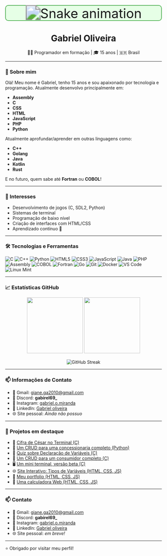 <div align="center" style="border: 2px solid #4CAF50; background-color: #e6ffe6; padding: 15px; border-radius: 10px; margin-bottom: 20px;">
  <div style="transform: scale(3); transform-origin: center;">
    <img src="https://raw.githubusercontent.com/gabk9/gabk9/output/snake.svg" alt="Snake animation" />
  </div>
</div>

<h1 align="center">Gabriel Oliveira</h1>

<p align="center">
  👨‍💻 Programador em formação | 🎓 15 anos | 🇧🇷 Brasil
</p>

---

### 👋 Sobre mim

Olá! Meu nome é Gabriel, tenho 15 anos e sou apaixonado por tecnologia e programação.
Atualmente desenvolvo principalmente em:

- **Assembly**
- **C**
- **CSS**
- **HTML**
- **JavaScript**
- **PHP**
- **Python**

Atualmente aprofundar/aprender em outras linguagens como:

- **C++**
- **Golang**
- **Java**
- **Kotlin**
- **Rust**

E no futuro, quem sabe até **Fortran** ou **COBOL**!

---

### 🧠 Interesses

- Desenvolvimento de jogos (C, SDL2, Python)
- Sistemas de terminal
- Programação de baixo nível
- Criação de interfaces com HTML/CSS
- Aprendizado contínuo 🚀

---

### 🛠️ Tecnologias e Ferramentas

![C](https://img.shields.io/badge/C-blue?style=flat-square&logo=c)
![C++](https://img.shields.io/badge/C++-00599C?style=flat-square&logo=cplusplus&logoColor=white)
![Python](https://img.shields.io/badge/Python-yellow?style=flat-square&logo=python)
![HTML5](https://img.shields.io/badge/HTML5-E34F26?style=flat-square&logo=html5&logoColor=white)
![CSS3](https://img.shields.io/badge/CSS3-1572B6?style=flat-square&logo=css3&logoColor=white)
![JavaScript](https://img.shields.io/badge/JavaScript-F7DF1E?style=flat-square&logo=javascript&logoColor=black)
![Java](https://img.shields.io/badge/Java-ED8B00?style=flat-square&logo=java&logoColor=white)
![PHP](https://img.shields.io/badge/PHP-777BB4?style=flat-square&logo=php&logoColor=white)
![Assembly](https://img.shields.io/badge/Assembly-6E4C13?style=flat-square)
![COBOL](https://img.shields.io/badge/COBOL-002D72?style=flat-square)
![Fortran](https://img.shields.io/badge/Fortran-734F96?style=flat-square&logo=fortran&logoColor=white)
![Go](https://img.shields.io/badge/Go-00ADD8?style=flat-square&logo=go&logoColor=white)
![Git](https://img.shields.io/badge/Git-F05032?style=flat-square&logo=git&logoColor=white)
![Docker](https://img.shields.io/badge/Docker-2496ED?style=flat-square&logo=docker&logoColor=white)
![VS Code](https://img.shields.io/badge/VSCode-007ACC?style=flat-square&logo=visual-studio-code&logoColor=white)
![Linux Mint](https://img.shields.io/badge/Linux%20Mint-69B53F?logo=linuxmint&logoColor=white&style=for-the-badge)

---

### 📈 Estatísticas GitHub

<p align="center">
  <img height="180em" src="https://github-readme-stats.vercel.app/api?username=gabk9&show_icons=true&theme=github_dark&hide_border=true" />
  <img height="180em" src="https://github-readme-stats.vercel.app/api/top-langs/?username=gabk9&layout=compact&theme=github_dark&hide_border=true" />
  <br><br>
  <img src="https://github-readme-streak-stats.herokuapp.com?user=gabk9&theme=github-dark-blue&hide_border=true" alt="GitHub Streak" />
</p>

---

### 📫 Informações de Contato

- 📧 Gmail: giane.ga2010@gmail.com
- 💬 Discord: **gabirel69_**
- 📸 Instagram: [gabriel.o.miranda](https://www.instagram.com/gabriel.o.miranda)
- 💼 LinkedIn: [Gabriel oliveira](https://www.linkedin.com/in/gabriel-oliveira-3b5076372)
- 🌐 Site pessoal: *Ainda não possuo*

---

### 📌 Projetos em destaque

- 🔐 [Cifra de César no Terminal (C)](https://github.com/gabk9/Meus-projetos-C/tree/pc-linux/testes/CifraCesar.c)
- 🚗 [Um CRUD para uma concessionaria completo (Python)](https://github.com/gabk9/Meus-projetos-Python/blob/main/Testes/concessionaria.py#L210)
- 🧠 [Quiz sobre Declaração de Variáveis (C)](https://github.com/gabk9/Meus-projetos-C/tree/pc-linux/testes/Variaveis.c)
- 🛒 [Um CRUD para um consumidor completo (C)](https://github.com/gabk9/Meus-projetos-C/tree/pc-linux/testes/buysmart.c)
- 🖥️ [Um mini terminal, versão beta (C)](https://github.com/gabk9/Meus-projetos-C/blob/pc-linux/compartilhado/terminal)
- 🌐 [Site Interativo: Tipos de Variáveis (HTML, CSS, JS)](https://github.com/gabk9/Meus-projetos-Web/tree/master/Tipos-de-variaveis)
- 💼 [Meu portfolio (HTML, CSS, JS)](https://github.com/gabk9/Meus-projetos-Web/tree/master/Portfolio)
- 🔢 [Uma calculadora Web (HTML, CSS, JS)](https://github.com/gabk9/Meus-projetos-Web/tree/master/calculadora)

---

### 📫 Contato

- 📧 Gmail: giane.ga2010@gmail.com
- 💬 Discord: **gabirel69_**
- 📸 Instagram: [gabriel.o.miranda](https://www.instagram.com/gabriel.o.miranda)
- 💼 LinkedIn: [Gabriel oliveira](https://www.linkedin.com/in/gabriel-oliveira-3b5076372)
- 🌐 Site pessoal: *em breve!*
---



⭐ Obrigado por visitar meu perfil!
